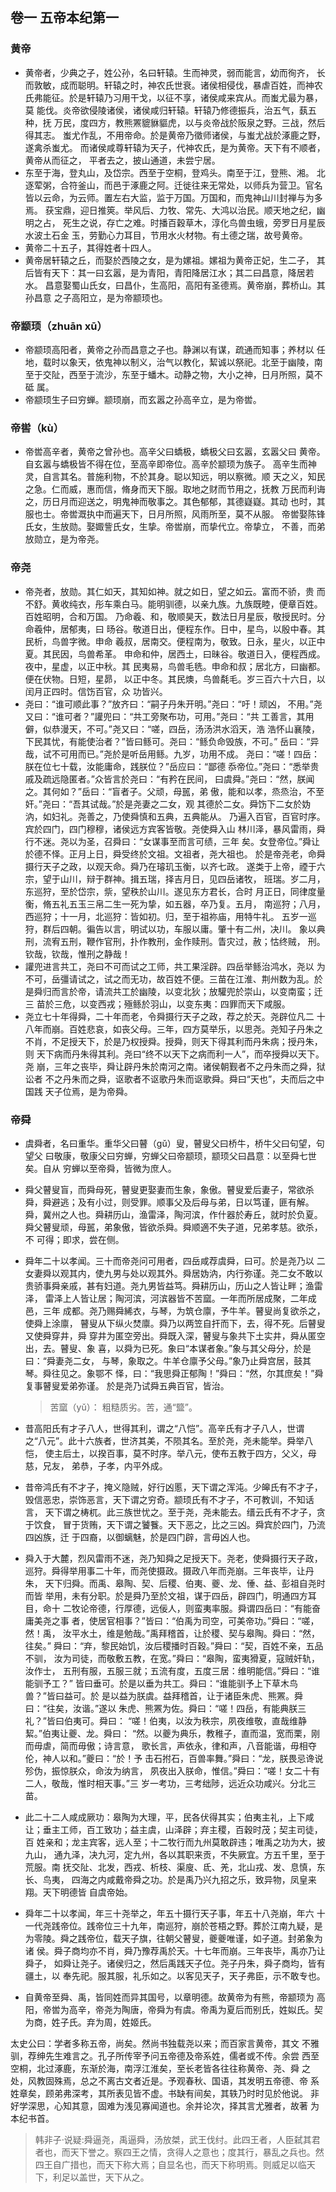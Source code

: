 ## 卷一  五帝本纪第一
### 黄帝
* 黄帝者，少典之子，姓公孙，名曰轩辕。生而神灵，弱而能言，幼而徇齐，
长而敦敏，成而聪明。轩辕之时，神农氏世衰。诸侯相侵伐，暴虐百姓，而神农
氏弗能征。於是轩辕乃习用干戈，以征不享，诸侯咸来宾从。而蚩尤最为暴，莫
能伐。炎帝欲侵陵诸侯，诸侯咸归轩辕。轩辕乃修德振兵，治五气，蓺五种，抚
万民，度四方，教熊罴貔貅貙虎，以与炎帝战於阪泉之野。三战，然后得其志。
蚩尤作乱，不用帝命。於是黄帝乃徵师诸侯，与蚩尤战於涿鹿之野，遂禽杀蚩尤。
而诸侯咸尊轩辕为天子，代神农氏，是为黄帝。天下有不顺者，黄帝从而征之，
平者去之，披山通道，未尝宁居。
* 东至于海，登丸山，及岱宗。西至于空桐，登鸡头。南至于江，登熊、湘。
北逐荤粥，合符釜山，而邑于涿鹿之阿。迁徙往来无常处，以师兵为营卫。官名
皆以云命，为云师。置左右大监，监于万国。万国和，而鬼神山川封禅与为多焉。
获宝鼎，迎日推筴。举风后、力牧、常先、大鸿以治民。顺天地之纪，幽明之占，
死生之说，存亡之难。时播百穀草木，淳化鸟兽虫蛾，旁罗日月星辰水波土石金
玉，劳勤心力耳目，节用水火材物。有土德之瑞，故号黄帝。
* 黄帝二十五子，其得姓者十四人。
* 黄帝居轩辕之丘，而娶於西陵之女，是为嫘祖。嫘祖为黄帝正妃，生二子，
其后皆有天下：其一曰玄嚣，是为青阳，青阳降居江水；其二曰昌意，降居若水。
昌意娶蜀山氏女，曰昌仆，生高阳，高阳有圣德焉。黄帝崩，葬桥山。其孙昌意
之子高阳立，是为帝颛顼也。
### 帝颛顼（zhuān xū）
* 帝颛顼高阳者，黄帝之孙而昌意之子也。静渊以有谋，疏通而知事；养材以
任地，载时以象天，依鬼神以制义，治气以教化，絜诚以祭祀。北至于幽陵，南
至于交阯，西至于流沙，东至于蟠木。动静之物，大小之神，日月所照，莫不砥
属。
* 帝颛顼生子曰穷蝉。颛顼崩，而玄嚣之孙高辛立，是为帝喾。

### 帝喾（kù）
* 帝喾高辛者，黄帝之曾孙也。高辛父曰蟜极，蟜极父曰玄嚣，玄嚣父曰
黄帝。自玄嚣与蟜极皆不得在位，至高辛即帝位。高辛於颛顼为族子。
高辛生而神灵，自言其名。普施利物，不於其身。聪以知远，明以察微。顺
天之义，知民之急。仁而威，惠而信，脩身而天下服。取地之财而节用之，抚教
万民而利诲之，历日月而迎送之，明鬼神而敬事之。其色郁郁，其德嶷嶷。其动
也时，其服也士。帝喾溉执中而遍天下，日月所照，风雨所至，莫不从服。
帝喾娶陈锋氏女，生放勋。娶娵訾氏女，生挚。帝喾崩，而挚代立。帝挚立，
不善，而弟放勋立，是为帝尧。
### 帝尧
* 帝尧者，放勋。其仁如天，其知如神。就之如日，望之如云。富而不骄，贵
而不舒。黄收纯衣，彤车乘白马。能明驯德，以亲九族。九族既睦，便章百姓。
百姓昭明，合和万国。
乃命羲、和，敬顺昊天，数法日月星辰，敬授民时。分命羲仲，居郁夷，曰
旸谷。敬道日出，便程东作。日中，星鸟，以殷中春。其民析，鸟兽字微。申命
羲叔，居南交。便程南为，敬致。日永，星火，以正中夏。其民因，鸟兽希革。
申命和仲，居西土，曰昧谷。敬道日入，便程西成。夜中，星虚，以正中秋。其
民夷易，鸟兽毛毨。申命和叔；居北方，曰幽都。便在伏物。日短，星昴，
以正中冬。其民燠，鸟兽氄毛。岁三百六十六日，以闰月正四时。信饬百官，众
功皆兴。
* 尧曰：“谁可顺此事？”放齐曰：“嗣子丹朱开明。”尧曰：“吁！顽凶，
不用。”尧又曰：“谁可者？”讙兜曰：“共工旁聚布功，可用。”尧曰：“共
工善言，其用僻，似恭漫天，不可。”尧又曰：“嗟，四岳，汤汤洪水滔天，浩
浩怀山襄陵，下民其忧，有能使治者？”皆曰鲧可。尧曰：“鲧负命毁族，不可。”
岳曰：“异哉，试不可用而已。”尧於是听岳用鲧。九岁，功用不成。
尧曰：“嗟！四岳：朕在位七十载，汝能庸命，践朕位？”岳应曰：“鄙德
忝帝位。”尧曰：“悉举贵戚及疏远隐匿者。”众皆言於尧曰：“有矜在民间，
曰虞舜。”尧曰：“然，朕闻之。其何如？”岳曰：“盲者子。父顽，母嚚，弟
傲，能和以孝，烝烝治，不至奸。”尧曰：“吾其试哉。”於是尧妻之二女，观
其德於二女。舜饬下二女於妫汭，如妇礼。尧善之，乃使舜慎和五典，五典能从。
乃遍入百官，百官时序。宾於四门，四门穆穆，诸侯远方宾客皆敬。尧使舜入山
林川泽，暴风雷雨，舜行不迷。尧以为圣，召舜曰：“女谋事至而言可绩，三年
矣。女登帝位。”舜让於德不怿。正月上日，舜受终於文祖。文祖者，尧大祖也。
於是帝尧老，命舜摄行天子之政，以观天命。舜乃在璿玑玉衡，以齐七政。
遂类于上帝，禋于六宗，望于山川，辩于群神。揖五瑞，择吉月日，见四岳诸牧，
班瑞。岁二月，东巡狩，至於岱宗，祡，望秩於山川。遂见东方君长，合时
月正日，同律度量衡，脩五礼五玉三帛二生一死为挚，如五器，卒乃复。五月，
南巡狩；八月，西巡狩；十一月，北巡狩：皆如初。归，至于祖祢庙，用特牛礼。
五岁一巡狩，群后四朝。徧告以言，明试以功，车服以庸。肇十有二州，决川。
象以典刑，流宥五刑，鞭作官刑，扑作教刑，金作赎刑。眚灾过，赦；怙终贼，
刑。钦哉，钦哉，惟刑之静哉！
* 讙兜进言共工，尧曰不可而试之工师，共工果淫辟。四岳举鲧治鸿水，尧以
为不可，岳彊请试之，试之而无功，故百姓不便。三苗在江淮、荆州数为乱。於
是舜归而言於帝，请流共工於幽陵，以变北狄；放驩兜於崇山，以变南蛮；迁三
苗於三危，以变西戎；殛鲧於羽山，以变东夷：四罪而天下咸服。
* 尧立七十年得舜，二十年而老，令舜摄行天子之政，荐之於天。尧辟位凡二
十八年而崩。百姓悲哀，如丧父母。三年，四方莫举乐，以思尧。尧知子丹朱之
不肖，不足授天下，於是乃权授舜。授舜，则天下得其利而丹朱病；授丹朱，则
天下病而丹朱得其利。尧曰“终不以天下之病而利一人”，而卒授舜以天下。尧
崩，三年之丧毕，舜让辟丹朱於南河之南。诸侯朝觐者不之丹朱而之舜，狱讼者
不之丹朱而之舜，讴歌者不讴歌丹朱而讴歌舜。舜曰“天也”，夫而后之中国践
天子位焉，是为帝舜。
### 帝舜
* 虞舜者，名曰重华。重华父曰瞽（gǔ）叟，瞽叟父曰桥牛，桥牛父曰句望，句望父
曰敬康，敬康父曰穷蝉，穷蝉父曰帝颛顼，颛顼父曰昌意：以至舜七世矣。自从
穷蝉以至帝舜，皆微为庶人。
* 舜父瞽叟盲，而舜母死，瞽叟更娶妻而生象，象傲。瞽叟爱后妻子，常欲杀
舜，舜避逃；及有小过，则受罪。顺事父及后母与弟，日以笃谨，匪有解。
舜，冀州之人也。舜耕历山，渔雷泽，陶河滨，作什器於寿丘，就时於负夏。
舜父瞽叟顽，母嚚，弟象傲，皆欲杀舜。舜顺適不失子道，兄弟孝慈。欲杀，不
可得；即求，尝在侧。
* 舜年二十以孝闻。三十而帝尧问可用者，四岳咸荐虞舜，曰可。於是尧乃以
二女妻舜以观其内，使九男与处以观其外。舜居妫汭，内行弥谨。尧二女不敢以
贵骄事舜亲戚，甚有妇道。尧九男皆益笃。舜耕历山，历山之人皆让畔；渔雷泽，
雷泽上人皆让居；陶河滨，河滨器皆不苦窳。一年而所居成聚，二年成邑，三年
成都。尧乃赐舜絺衣，与琴，为筑仓廪，予牛羊。瞽叟尚复欲杀之，使舜上涂廪，
瞽叟从下纵火焚廪。舜乃以两笠自扞而下，去，得不死。后瞽叟又使舜穿井，舜
穿井为匿空旁出。舜既入深，瞽叟与象共下土实井，舜从匿空出，去。瞽叟、象
喜，以舜为已死。象曰“本谋者象。”象与其父母分，於是曰：“舜妻尧二女，
与琴，象取之。牛羊仓廪予父母。”象乃止舜宫居，鼓其琴。舜往见之。象鄂不
怿，曰：“我思舜正郁陶！”舜曰：“然，尔其庶矣！”舜复事瞽叟爱弟弥谨。
於是尧乃试舜五典百官，皆治。
    > 苦窳（yǔ）：	粗糙质劣。苦，通“盬”。

* 昔高阳氏有才子八人，世得其利，谓之“八恺”。高辛氏有才子八人，世谓
之“八元”。此十六族者，世济其美，不陨其名。至於尧，尧未能举。舜举八恺，
使主后土，以揆百事，莫不时序。举八元，使布五教于四方，父义，母慈，兄友，
弟恭，子孝，内平外成。
* 昔帝鸿氏有不才子，掩义隐贼，好行凶慝，天下谓之浑沌。少皞氏有不才子，
毁信恶忠，崇饰恶言，天下谓之穷奇。颛顼氏有不才子，不可教训，不知话言，
天下谓之梼杌。此三族世忧之。至于尧，尧未能去。缙云氏有不才子，贪于饮食，
冒于货贿，天下谓之饕餮。天下恶之，比之三凶。舜宾於四门，乃流四凶族，迁
于四裔，以御螭魅，於是四门辟，言毋凶人也。
* 舜入于大麓，烈风雷雨不迷，尧乃知舜之足授天下。尧老，使舜摄行天子政，
巡狩。舜得举用事二十年，而尧使摄政。摄政八年而尧崩。三年丧毕，让丹朱，
天下归舜。而禹、皋陶、契、后稷、伯夷、夔、龙、倕、益、彭祖自尧时而皆
举用，未有分职。於是舜乃至於文祖，谋于四岳，辟四门，明通四方耳目，命十
二牧论帝德，行厚德，远佞人，则蛮夷率服。舜谓四岳曰：“有能奋庸美尧之事
者，使居官相事？”皆曰：“伯禹为司空，可美帝功。”舜曰：“嗟，然！禹，
汝平水土，维是勉哉。”禹拜稽首，让於稷、契与皋陶。舜曰：“然，往矣。”
舜曰：“弃，黎民始饥，汝后稷播时百穀。”舜曰：“契，百姓不亲，五品不驯，
汝为司徒，而敬敷五教，在宽。”舜曰：“皋陶，蛮夷猾夏，寇贼奸轨，汝作士，
五刑有服，五服三就；五流有度，五度三居：维明能信。”舜曰：“谁能驯予工？”
皆曰垂可。於是以垂为共工。舜曰：“谁能驯予上下草木鸟兽？”皆曰益可。於
是以益为朕虞。益拜稽首，让于诸臣朱虎、熊罴。舜曰：“往矣，汝谐。”遂以
朱虎、熊罴为佐。舜曰：“嗟！四岳，有能典朕三礼？”皆曰伯夷可。舜曰：
“嗟！伯夷，以汝为秩宗，夙夜维敬，直哉维静絜。”伯夷让夔、龙。舜曰：
“然。以夔为典乐，教稚子，直而温，宽而栗，刚而毋虐，简而毋傲；诗言意，
歌长言，声依永，律和声，八音能谐，毋相夺伦，神人以和。”夔曰：“於！予
击石拊石，百兽率舞。”舜曰：“龙，朕畏忌谗说殄伪，振惊朕众，命汝为纳言，
夙夜出入朕命，惟信。”舜曰：“嗟！女二十有二人，敬哉，惟时相天事。”三
岁一考功，三考绌陟，远近众功咸兴。分北三苗。
* 此二十二人咸成厥功：皋陶为大理，平，民各伏得其实；伯夷主礼，上下咸
让；垂主工师，百工致功；益主虞，山泽辟；弃主稷，百穀时茂；契主司徒，百
姓亲和；龙主宾客，远人至；十二牧行而九州莫敢辟违；唯禹之功为大，披九山，
通九泽，决九河，定九州，各以其职来贡，不失厥宜。方五千里，至于荒服。南
抚交阯、北发，西戎、析枝、渠廋、氐、羌，北山戎、发、息慎，东长、鸟夷，
四海之内咸戴帝舜之功。於是禹乃兴九招之乐，致异物，凤皇来翔。天下明德皆
自虞帝始。
* 舜年二十以孝闻，年三十尧举之，年五十摄行天子事，年五十八尧崩，年六
十一代尧践帝位。践帝位三十九年，南巡狩，崩於苍梧之野。葬於江南九疑，是
为零陵。舜之践帝位，载天子旗，往朝父瞽叟，夔夔唯谨，如子道。封弟象为诸
侯。舜子商均亦不肖，舜乃豫荐禹於天。十七年而崩。三年丧毕，禹亦乃让舜子，
如舜让尧子。诸侯归之，然后禹践天子位。尧子丹朱，舜子商均，皆有疆土，以
奉先祀。服其服，礼乐如之。以客见天子，天子弗臣，示不敢专也。
* 自黄帝至舜、禹，皆同姓而异其国号，以章明德。故黄帝为有熊，帝颛顼为
高阳，帝喾为高辛，帝尧为陶唐，帝舜为有虞。帝禹为夏后而别氏，姓姒氏。契
为商，姓子氏。弃为周，姓姬氏。

太史公曰：学者多称五帝，尚矣。然尚书独载尧以来；而百家言黄帝，其文
不雅驯，荐绅先生难言之。孔子所传宰予问五帝德及帝系姓，儒者或不传。余尝
西至空桐，北过涿鹿，东渐於海，南浮江淮矣，至长老皆各往往称黄帝、尧、舜
之处，风教固殊焉，总之不离古文者近是。予观春秋、国语，其发明五帝德、帝
系姓章矣，顾弟弗深考，其所表见皆不虚。书缺有间矣，其轶乃时时见於他说。
非好学深思，心知其意，固难为浅见寡闻道也。余并论次，择其言尤雅者，故著
为本纪书首。

 > 韩非子·说疑:舜逼尧，禹逼舜，汤放桀，武王伐纣。此四王者，人臣弑其君者也，而天下誉之。察四王之情，贪得人之意也；度其行，暴乱之兵也。然四王自广措也，而天下称大焉；自显名也，而天下称明焉。则威足以临天下，利足以盖世，天下从之。